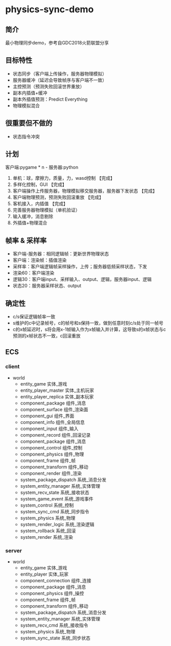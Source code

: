 # physics-sync-demo

## 简介
最小物理同步demo，参考自GDC2018火箭联盟分享

## 目标特性
- 状态同步（客户端上传操作，服务器物理模拟）
- 服务器缓冲（延迟会导致帧序与客户端不一致）
- 主控预测（预测失败回滚世界重放）
- 副本内插值+缓冲
- 副本外插值预测：Predict Everything
- 物理模拟混合

## 很重要但不做的
- 状态指令冲突

## 计划
客户端:pygame * n - 服务器:python
1. 单机：球，摩擦力，质量，力，wasd控制 【完成】
2. 多样化控制，GUI 【完成】
3. 客户端操作上传服务器，物理模拟移交服务器，服务器下发状态 【完成】
4. 客户端物理预测，预测失败回滚重放 【完成】
5. 客机接入，内插值 【完成】
6. 完善服务器物理模拟（单机验证）
7. 输入缓冲，消息剔除
8. 外插值+物理混合

## 帧率 & 采样率
- 客户端-服务器：相同逻辑帧：更新世界物理状态
- 客户端：渲染帧：插值渲染
- 采样率：客户端逻辑帧采样操作，上传；服务器低频采样状态，下发
- 渲染60：客户端渲染
- 逻辑30：客户端input、采样输入、output、逻辑，服务器input、逻辑
- 状态20：服务器采样状态、output

## 确定性
- c/s保证逻辑帧率一致
- s维护的c中记录帧号，c的帧号和s保持一致，做到任意时刻c/s处于同一帧号
- c的x帧延迟时，s将会用x-1帧输入作为x帧输入并计算，这导致s的x帧状态与c预测的x帧状态不一致，c回滚重放

## ECS
### client
- world
  - entity_game 实体_游戏
  - entity_player_master 实体_主机玩家
  - entity_player_replica 实体_副本玩家
  - component_package 组件_消息
  - component_surface 组件_渲染面
  - component_gui 组件_界面
  - component_info 组件_全局信息
  - component_input 组件_输入
  - component_record 组件_回滚记录
  - component_package 组件_消息
  - component_control 组件_控制
  - component_physics 组件_物理
  - component_frame 组件_帧
  - component_transform 组件_移动
  - component_render 组件_渲染
  - system_package_dispatch 系统_消息分发
  - system_entity_manager 系统_实体管理
  - system_recv_state 系统_接收状态
  - system_game_event 系统_游戏事件
  - system_control 系统_控制
  - system_sync_cmd 系统_同步指令
  - system_physics 系统_物理
  - system_render_logic 系统_渲染逻辑
  - system_rollback 系统_回滚
  - system_render 系统_渲染

### server
- world
  - entity_game 实体_游戏
  - entity_player 实体_玩家
  - component_connection 组件_连接
  - component_package 组件_消息
  - component_physics 组件_操控
  - component_frame 组件_帧
  - component_transform 组件_移动
  - system_package_dispatch 系统_消息分发
  - system_entity_manager 系统_实体管理
  - system_recv_cmd 系统_接收指令
  - system_physics 系统_物理
  - system_sync_state 系统_同步状态

